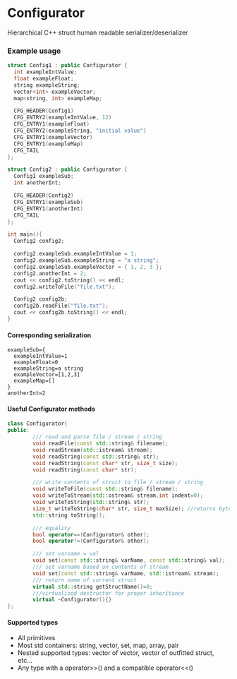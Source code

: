 # Configurator
Hierarchical C++ struct human readable serializer/deserializer

### Example usage
``` cpp
struct Config1 : public Configurator {
  int exampleIntValue;
  float exampleFloat;
  string exampleString;
  vector<int> exampleVector;
  map<string, int> exampleMap;

  CFG_HEADER(Config1)
  CFG_ENTRY2(exampleIntValue, 12)
  CFG_ENTRY1(exampleFloat)
  CFG_ENTRY2(exampleString, "initial value")
  CFG_ENTRY1(exampleVector)
  CFG_ENTRY1(exampleMap)
  CFG_TAIL
};

struct Config2 : public Configurator {
  Config1 exampleSub;
  int anotherInt;

  CFG_HEADER(Config2)
  CFG_ENTRY1(exampleSub)
  CFG_ENTRY1(anotherInt)
  CFG_TAIL
};

int main(){
  Config2 config2;

  config2.exampleSub.exampleIntValue = 1;
  config2.exampleSub.exampleString = "a string";
  config2.exampleSub.exampleVector = { 1, 2, 3 };
  config2.anotherInt = 2;
  cout << config2.toString() << endl;
  config2.writeToFile("file.txt");

  Config2 config2b;
  config2b.readFile("file.txt");
  cout << config2b.toString() << endl;
}
```

#### Corresponding serialization
```
exampleSub={
  exampleIntValue=1
  exampleFloat=0
  exampleString=a string
  exampleVector=[1,2,3]
  exampleMap=[]
}
anotherInt=2
```

#### Useful Configurator methods
``` cpp
class Configurator{
public:
        /// read and parse file / stream / string
        void readFile(const std::string& filename);
        void readStream(std::istream& stream);
        void readString(const std::string& str);
        void readString(const char* str, size_t size);
        void readString(const char* str);

        /// write contents of struct to file / stream / string
        void writeToFile(const std::string& filename);
        void writeToStream(std::ostream& stream,int indent=0);
        void writeToString(std::string& str);
        size_t writeToString(char* str, size_t maxSize); //returns bytes used
        std::string toString();

        /// equality
        bool operator==(Configurator& other);
        bool operator!=(Configurator& other);

        /// set varname = val
        void set(const std::string& varName, const std::string& val);
        /// set varname based on contents of stream
        void set(const std::string& varName, std::istream& stream);
        /// return name of current struct
        virtual std::string getStructName()=0;
        ///virtualized destructor for proper inheritance
        virtual ~Configurator(){}
};
```
#### Supported types
* All primitives
* Most std containers: string, vector, set, map, array, pair
* Nested supported types: vector of vector, vector of outfitted struct, etc...
* Any type with a operator>>() and a compatible operator<<()
